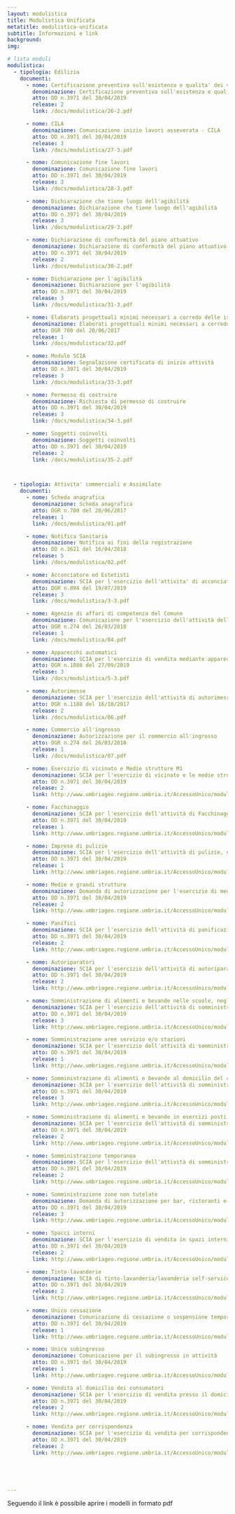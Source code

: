 ```yaml
---
layout: modulistica
title: Modulistica Unificata
metatitle: modulistica-unificata
subtitle: Informazioni e link
background:
img:

# lista moduli
modulistica:
  - tipologia: Edilizia
    documenti:
      - nome: Certificazione preventiva sull'esistenza e qualita' dei vincoli
        denominazione: Certificazione preventiva sull'esistenza e qualita' dei vincoli
        atto: DD n.3971 del 30/04/2019
        release: 2
        link: /docs/modulistica/26-2.pdf

      - nome: CILA
        denominazione: Comunicazione inizio lavori asseverata - CILA
        atto: DD n.3971 del 30/04/2019
        release: 3
        link: /docs/modulistica/27-3.pdf

      - nome: Comunicazione fine lavori
        denominazione: Comunicazione fine lavori
        atto: DD n.3971 del 30/04/2019
        release: 3
        link: /docs/modulistica/28-3.pdf

      - nome: Dichiarazione che tiene luogo dell'agibilità
        denominazione: Dichiarazione che tiene luogo dell'agibilità
        atto: DD n.3971 del 30/04/2019
        release: 3
        link: /docs/modulistica/29-3.pdf

      - nome: Dichiarazione di conformità del piano attuativo
        denominazione: Dichiarazione di conformità del piano attuativo
        atto: DD n.3971 del 30/04/2019
        release: 2
        link: /docs/modulistica/30-2.pdf

      - nome: Dichiarazione per l'agibilità
        denominazione: Dichiarazione per l'agibilità
        atto: DD n.3971 del 30/04/2019
        release: 3
        link: /docs/modulistica/31-3.pdf

      - nome: Elaborati progettuali minimi necessari a corredo delle istanze per i titoli abitativi
        denominazione: Elaborati progettuali minimi necessari a corredo delle istanze di Permesso di costruire e di SCIA
        atto: DGR 700 del 20/06/2017
        release: 1
        link: /docs/modulistica/32.pdf

      - nome: Modulo SCIA
        denominazione: Segnalazione certificata di inizio attività
        atto: DD n.3971 del 30/04/2019
        release: 3
        link: /docs/modulistica/33-3.pdf

      - nome: Permesso di costruire
        denominazione: Richiesta di permesso di costruire
        atto: DD n.3971 del 30/04/2019
        release: 3
        link: /docs/modulistica/34-3.pdf

      - nome: Soggetti coinvolti
        denominazione: Soggetti coinvolti
        atto: DD n.3971 del 30/04/2019
        release: 2
        link: /docs/modulistica/35-2.pdf



  - tipologia: Attivita' commerciali e Assimilate
    documenti:
      - nome: Scheda anagrafica
        denominazione: Scheda anagrafica
        atto: DGR n.700 del 20/06/2017
        release: 1
        link: /docs/modulistica/01.pdf

      - nome: Notifica Sanitaria
        denominazione: Notifica ai fini della registrazione
        atto: DD n.3621 del 16/04/2018
        release: 5
        link: /docs/modulistica/02.pdf

      - nome: Acconciatore ed Estetisti
        denominazione: SCIA per l'esercizio dell'attivita' di acconciatore e/o estetista
        atto: DGR n.894 del 19/07/2019
        release: 3
        link: /docs/modulistica/3-3.pdf

      - nome: Agenzie di affari di competenza del Comune
        denominazione: Comunicazione per l'esercizio dell'attività delle agenzie di afffari di competenza del Comune
        atto: DGR n.274 del 26/03/2018
        release: 1
        link: /docs/modulistica/04.pdf

      - nome: Apparecchi automatici
        denominazione: SCIA per l'esercizio di vendita mediante apparecchi automatici in altri esercizi commerciali già abilitati o in altre strutture e/o su area pubblica
        atto: DGR n.1086 del 27/09/2019
        release: 3
        link: /docs/modulistica/5-3.pdf

      - nome: Autorimesse
        denominazione: SCIA per l'esercizio dell'attività di autorimessa
        atto: DGR n.1188 del 16/10/2017
        release: 2
        link: /docs/modulistica/06.pdf

      - nome: Commercio all'ingrosso
        denominazione: Autorizzazione per il commercio all'ingrosso
        atto: DGR n.274 del 26/03/2018
        release: 1
        link: /docs/modulistica/07.pdf

      - nome: Esercizio di vicinato e Medie strutture M1
        denominazione: SCIA per l'esercizio di vicinato e le medie strutture inferiori M1
        atto: DD n.3971 del 30/04/2019
        release: 2
        link: http://www.umbriageo.regione.umbria.it/AccessoUnico/modulistica/08.pdf

      - nome: Facchinaggio
        denominazione: SCIA per l'esercizio dell'attività di Facchinaggio
        atto: DD n.3971 del 30/04/2019
        release: 1
        link: http://www.umbriageo.regione.umbria.it/AccessoUnico/modulistica/09.pdf

      - nome: Imprese di pulizie
        denominazione: SCIA per l'esercizio dell'attività di pulizie, disinfezione, disinfestazione, di derattizzazione e di sanificazione
        atto: DD n.3971 del 30/04/2019
        release: 1
        link: http://www.umbriageo.regione.umbria.it/AccessoUnico/modulistica/10.pdf

      - nome: Medie e grandi strutture
        denominazione: Domanda di autorizzazione per l'esercizio di media (media intermedia M2 2 media superiore M3) o grande struttura di vendita
        atto: DD n.3971 del 30/04/2019
        release: 2
        link: http://www.umbriageo.regione.umbria.it/AccessoUnico/modulistica/11.pdf

      - nome: Panifici
        denominazione: SCIA per l'esercizio dell'attività di panificazione
        atto: DD n.3971 del 30/04/2019
        release: 2
        link: http://www.umbriageo.regione.umbria.it/AccessoUnico/modulistica/12.pdf

      - nome: Autoriparatori
        denominazione: SCIA per l'esercizio dell'attività di autoriparatore
        atto: DD n.3971 del 30/04/2019
        release: 2
        link: http://www.umbriageo.regione.umbria.it/AccessoUnico/modulistica/13.pdf

      - nome: Somministrazione di alimenti e bevande nelle scuole, negli ospedali, nelle comunità religiose, in stabilimenti militari o nei mezzi di trasporto pubblico
        denominazione: SCIA per l'esercizio dell'attività di somministrazione di alimenti e bevande nelle scuole, negli ospedali, nelle comunità religiose, in stabilimenti militari o nei mezzi di trasporto pubblico
        atto: DD n.3971 del 30/04/2019
        release: 3
        link: http://www.umbriageo.regione.umbria.it/AccessoUnico/modulistica/14.pdf

      - nome: Somministrazione aree servizio e/o stazioni
        denominazione: SCIA per l'esercizio dell'attività di somministrazione alimenti e bevande in aree di servizio e/o stazioni
        atto: DD n.3971 del 30/04/2019
        release: 1
        link: http://www.umbriageo.regione.umbria.it/AccessoUnico/modulistica/15.pdf

      - nome: Somministrazione di alimenti e bevande al domicilio del consumatore
        denominazione: SCIA per l'esercizio dell'attività di somministrazione di alimenti e bevande al domicilio del consumatore
        atto: DD n.3971 del 30/04/2019
        release: 3
        link: http://www.umbriageo.regione.umbria.it/AccessoUnico/modulistica/16.pdf

      - nome: Somministrazione di alimenti e bevande in esercizi posti nelle aree di servizio e/o nelle stazioni
        denominazione: SCIA per l'esercizio dell'attività di somministrazione di alimenti e bevande in esercizi posti nelle aree di servizio e/o nelle stazioni
        atto: DD n.3971 del 30/04/2019
        release: 2
        link: http://www.umbriageo.regione.umbria.it/AccessoUnico/modulistica/17.pdf

      - nome: Somministrazione temporanea
        denominazione: SCIA per l'esercizio dell'attività di somministrazione temporanea di alimenti e bevande
        atto: DD n.3971 del 30/04/2019
        release: 2
        link: http://www.umbriageo.regione.umbria.it/AccessoUnico/modulistica/18.pdf

      - nome: Somministrazione zone non tutelate
        denominazione: Domanda di autorizzazione per bar, ristoranti e altri esercizi di somministrazione di alimenti e bevande (Zone non tutelate)
        atto: DD n.3971 del 30/04/2019
        release: 3
        link: http://www.umbriageo.regione.umbria.it/AccessoUnico/modulistica/19.pdf

      - nome: Spacci interni
        denominazione: SCIA per l'esercizio di vendita in spazi interni (esercizio commerciale in locale non aperto al pubblico)
        atto: DD n.3971 del 30/04/2019
        release: 2
        link: http://www.umbriageo.regione.umbria.it/AccessoUnico/modulistica/20.pdf

      - nome: Tinto-lavanderie
        denominazione: SCIA di tinto-lavanderia/lavanderia self-service a gettoni
        atto: DD n.3971 del 30/04/2019
        release: 2
        link: http://www.umbriageo.regione.umbria.it/AccessoUnico/modulistica/21.pdf

      - nome: Unico cessazione
        denominazione: Comunicazione di cessazione o sospensione temporanea di attività
        atto: DD n.3971 del 30/04/2019
        release: 1
        link: http://www.umbriageo.regione.umbria.it/AccessoUnico/modulistica/22.pdf

      - nome: Unico subingresso
        denominazione: Comunicazione per il subingresso in attività
        atto: DD n.3971 del 30/04/2019
        release: 1
        link: http://www.umbriageo.regione.umbria.it/AccessoUnico/modulistica/23.pdf

      - nome: Vendita al domicilio dei consumatori
        denominazione: SCIA per l'esercizio di vendita presso il domicilio dei consumatori
        atto: DD n.3971 del 30/04/2019
        release: 2
        link: http://www.umbriageo.regione.umbria.it/AccessoUnico/modulistica/24.pdf

      - nome: Vendita per corrispondenza
        denominazione: SCIA per l'esercizio di vendita per corrispondenza, televisione e altri sistemi di comunicazione, compreso il commercio on line
        atto: DD n.3971 del 30/04/2019
        release: 2
        link: http://www.umbriageo.regione.umbria.it/AccessoUnico/modulistica/25.pdf





---
```

Seguendo il link è possibile aprire i modelli in formato pdf

